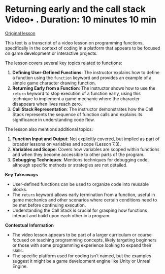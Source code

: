 # Returning early and the call stack Video• . Duration: 10 minutes 10 min

[Original lesson](https://www.coursera.org/learn/uol-introduction-to-programming-1/lecture/yIZo3/returning-early-and-the-call-stack)

This text is a transcript of a video lesson on programming functions, specifically in the context of coding in a platform that appears to be focused on game development or interactive projects.

The lesson covers several key topics related to functions:

1. **Defining User-Defined Functions**: The instructor explains how to define a function using the `function` keyword and provides an example of a simple game character drawing function.
2. **Returning Early from a Function**: The instructor shows how to use the `return` keyword to stop execution of a function early, using this technique to implement a game mechanic where the character disappears when lives reach zero.
3. **Call Stack Representation**: The instructor demonstrates how the Call Stack represents the sequence of function calls and explains its significance in understanding code flow.

The lesson also mentions additional topics:

1. **Function Input and Output**: Not explicitly covered, but implied as part of broader lessons on variables and scope (Lesson 7.3).
2. **Variables and Scope**: Covers how variables are scoped within functions and when they become accessible to other parts of the program.
3. **Debugging Techniques**: Mentions techniques for debugging code, although specific methods or strategies are not detailed.

**Key Takeaways**

- User-defined functions can be used to organize code into reusable blocks.
- The `return` keyword allows early termination from a function, useful in game mechanics and other scenarios where certain conditions need to be met before continuing execution.
- Understanding the Call Stack is crucial for grasping how functions interact and build upon each other in a program.

**Contextual Information**

- The video lesson appears to be part of a larger curriculum or course focused on teaching programming concepts, likely targeting beginners or those with some programming experience looking to expand their skills.
- The specific platform used for coding isn't named, but the examples suggest it might be a game development engine like Unity or Unreal Engine.

